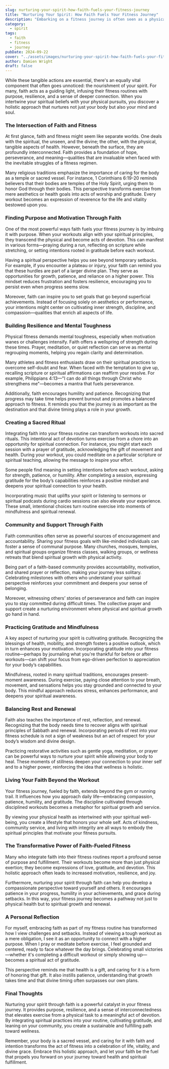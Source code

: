 ```yaml
---
slug: nurturing-your-spirit-how-faith-fuels-your-fitness-journey
title: "Nurturing Your Spirit: How Faith Fuels Your Fitness Journey"
description: "Embarking on a fitness journey is often seen as a physical endeavor—lifting weights, running miles, tracking calories, and pushing through the burn. "
category:
  - spirit
tags:
  - faith
  - fitness
  - journey
pubDate: 2024-09-22
cover: "../assets/images/nurturing-your-spirit-how-faith-fuels-your-fitness-journey.webp"
author: Damien Wright
draft: false
---
```


While these tangible actions are essential, there's an equally vital component that often goes unnoticed: the nourishment of your spirit. For many, faith acts as a guiding light, infusing their fitness routines with purpose, resilience, and a sense of deeper connection. When you intertwine your spiritual beliefs with your physical pursuits, you discover a holistic approach that nurtures not just your body but also your mind and soul.

### The Intersection of Faith and Fitness

At first glance, faith and fitness might seem like separate worlds. One deals with the spiritual, the unseen, and the divine; the other, with the physical, tangible aspects of health. However, beneath the surface, they are profoundly interconnected. Faith provides a foundation of hope, perseverance, and meaning—qualities that are invaluable when faced with the inevitable struggles of a fitness regimen.

Many religious traditions emphasize the importance of caring for the body as a temple or sacred vessel. For instance, 1 Corinthians 6:19-20 reminds believers that their bodies are temples of the Holy Spirit, urging them to honor God through their bodies. This perspective transforms exercise from mere aesthetics or health goals into acts of worship and gratitude. Every workout becomes an expression of reverence for the life and vitality bestowed upon you.

### Finding Purpose and Motivation Through Faith

One of the most powerful ways faith fuels your fitness journey is by imbuing it with purpose. When your workouts align with your spiritual principles, they transcend the physical and become acts of devotion. This can manifest in various forms—praying during a run, reflecting on scripture while stretching, or setting intentions rooted in gratitude before each workout.

Having a spiritual perspective helps you see beyond temporary setbacks. For example, if you encounter a plateau or injury, your faith can remind you that these hurdles are part of a larger divine plan. They serve as opportunities for growth, patience, and reliance on a higher power. This mindset reduces frustration and fosters resilience, encouraging you to persist even when progress seems slow.

Moreover, faith can inspire you to set goals that go beyond superficial achievements. Instead of focusing solely on aesthetics or performance, your intentions might center on cultivating inner strength, discipline, and compassion—qualities that enrich all aspects of life.

### Building Resilience and Mental Toughness

Physical fitness demands mental toughness, especially when motivation wanes or challenges intensify. Faith offers a wellspring of strength during these times. Prayer, meditation, or quiet reflection can serve as mental regrouping moments, helping you regain clarity and determination.

Many athletes and fitness enthusiasts draw on their spiritual practices to overcome self-doubt and fear. When faced with the temptation to give up, recalling scripture or spiritual affirmations can reaffirm your resolve. For example, Philippians 4:13—"I can do all things through Christ who strengthens me"—becomes a mantra that fuels perseverance.

Additionally, faith encourages humility and patience. Recognizing that progress may take time helps prevent burnout and promotes a balanced approach to fitness. It reminds you that the journey is as important as the destination and that divine timing plays a role in your growth.

### Creating a Sacred Ritual

Integrating faith into your fitness routine can transform workouts into sacred rituals. This intentional act of devotion turns exercise from a chore into an opportunity for spiritual connection. For instance, you might start each session with a prayer of gratitude, acknowledging the gift of movement and health. During your workout, you could meditate on a particular scripture or spiritual teaching, allowing the message to inspire your effort.

Some people find meaning in setting intentions before each workout, asking for strength, patience, or humility. After completing a session, expressing gratitude for the body’s capabilities reinforces a positive mindset and deepens your spiritual connection to your health.

Incorporating music that uplifts your spirit or listening to sermons or spiritual podcasts during cardio sessions can also elevate your experience. These small, intentional choices turn routine exercise into moments of mindfulness and spiritual renewal.

### Community and Support Through Faith

Faith communities often serve as powerful sources of encouragement and accountability. Sharing your fitness goals with like-minded individuals can foster a sense of communal purpose. Many churches, mosques, temples, and spiritual groups organize fitness classes, walking groups, or wellness retreats that blend spiritual growth with physical activity.

Being part of a faith-based community provides accountability, motivation, and shared prayer or reflection, making your journey less solitary. Celebrating milestones with others who understand your spiritual perspective reinforces your commitment and deepens your sense of belonging.

Moreover, witnessing others’ stories of perseverance and faith can inspire you to stay committed during difficult times. The collective prayer and support create a nurturing environment where physical and spiritual growth go hand in hand.

### Practicing Gratitude and Mindfulness

A key aspect of nurturing your spirit is cultivating gratitude. Recognizing the blessings of health, mobility, and strength fosters a positive outlook, which in turn enhances your motivation. Incorporating gratitude into your fitness routine—perhaps by journaling what you're thankful for before or after workouts—can shift your focus from ego-driven perfection to appreciation for your body’s capabilities.

Mindfulness, rooted in many spiritual traditions, encourages present-moment awareness. During exercise, paying close attention to your breath, movement, and sensations helps you stay grounded and connected to your body. This mindful approach reduces stress, enhances performance, and deepens your spiritual awareness.

### Balancing Rest and Renewal

Faith also teaches the importance of rest, reflection, and renewal. Recognizing that the body needs time to recover aligns with spiritual principles of Sabbath and renewal. Incorporating periods of rest into your fitness schedule is not a sign of weakness but an act of respect for your body’s wisdom and divine design.

Practicing restorative activities such as gentle yoga, meditation, or prayer can be powerful ways to nurture your spirit while allowing your body to heal. These moments of stillness deepen your connection to your inner self and to a higher power, reinforcing the idea that wellness is holistic.

### Living Your Faith Beyond the Workout

Your fitness journey, fueled by faith, extends beyond the gym or running trail. It influences how you approach daily life—embracing compassion, patience, humility, and gratitude. The discipline cultivated through disciplined workouts becomes a metaphor for spiritual growth and service.

By viewing your physical health as intertwined with your spiritual well-being, you create a lifestyle that honors your whole self. Acts of kindness, community service, and living with integrity are all ways to embody the spiritual principles that motivate your fitness pursuits.

### The Transformative Power of Faith-Fueled Fitness

Many who integrate faith into their fitness routines report a profound sense of purpose and fulfillment. Their workouts become more than just physical exertion; they become expressions of love, gratitude, and devotion. This holistic approach often leads to increased motivation, resilience, and joy.

Furthermore, nurturing your spirit through faith can help you develop a compassionate perspective toward yourself and others. It encourages patience in your progress, humility in your achievements, and grace during setbacks. In this way, your fitness journey becomes a pathway not just to physical health but to spiritual growth and renewal.

### A Personal Reflection

For myself, embracing faith as part of my fitness routine has transformed how I view challenges and setbacks. Instead of viewing a tough workout as a mere obligation, I see it as an opportunity to connect with a higher purpose. When I pray or meditate before exercise, I feel grounded and centered, ready to face whatever the day brings. Celebrating small victories—whether it's completing a difficult workout or simply showing up—becomes a spiritual act of gratitude.

This perspective reminds me that health is a gift, and caring for it is a form of honoring that gift. It also instills patience, understanding that growth takes time and that divine timing often surpasses our own plans.

### Final Thoughts

Nurturing your spirit through faith is a powerful catalyst in your fitness journey. It provides purpose, resilience, and a sense of interconnectedness that elevates exercise from a physical task to a meaningful act of devotion. By integrating spiritual practices into your routine, cultivating gratitude, and leaning on your community, you create a sustainable and fulfilling path toward wellness.

Remember, your body is a sacred vessel, and caring for it with faith and intention transforms the act of fitness into a celebration of life, vitality, and divine grace. Embrace this holistic approach, and let your faith be the fuel that propels you forward on your journey toward health and spiritual fulfillment.